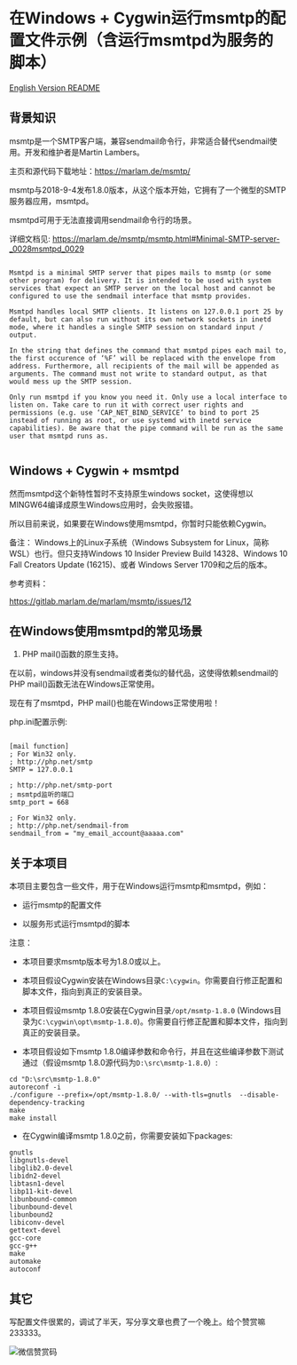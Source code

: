 # 在Windows + Cygwin运行msmtp的配置文件示例（含运行msmtpd为服务的脚本）

[English Version README](./README.md)


## 背景知识

msmtp是一个SMTP客户端，兼容sendmail命令行，非常适合替代sendmail使用。开发和维护者是Martin Lambers。

主页和源代码下载地址：https://marlam.de/msmtp/


msmtp与2018-9-4发布1.8.0版本，从这个版本开始，它拥有了一个微型的SMTP服务器应用，msmtpd。

msmtpd可用于无法直接调用sendmail命令行的场景。

详细文档见: https://marlam.de/msmtp/msmtp.html#Minimal-SMTP-server-_0028msmtpd_0029

```

Msmtpd is a minimal SMTP server that pipes mails to msmtp (or some other program) for delivery. It is intended to be used with system services that expect an SMTP server on the local host and cannot be configured to use the sendmail interface that msmtp provides.

Msmtpd handles local SMTP clients. It listens on 127.0.0.1 port 25 by default, but can also run without its own network sockets in inetd mode, where it handles a single SMTP session on standard input / output.

In the string that defines the command that msmtpd pipes each mail to, the first occurence of ‘%F’ will be replaced with the envelope from address. Furthermore, all recipients of the mail will be appended as arguments. The command must not write to standard output, as that would mess up the SMTP session.

Only run msmtpd if you know you need it. Only use a local interface to listen on. Take care to run it with correct user rights and permissions (e.g. use ‘CAP_NET_BIND_SERVICE’ to bind to port 25 instead of running as root, or use systemd with inetd service capabilities). Be aware that the pipe command will be run as the same user that msmtpd runs as.


````



## Windows + Cygwin + msmtpd

然而msmtpd这个新特性暂时不支持原生windows socket，这使得想以MINGW64编译成原生Windows应用时，会失败报错。

所以目前来说，如果要在Windows使用msmtpd，你暂时只能依赖Cygwin。

备注： Windows上的Linux子系统（Windows Subsystem for Linux，简称WSL）也行。但只支持Windows 10 Insider Preview Build 14328、Windows 10 Fall Creators Update (16215)、或者 Windows Server 1709和之后的版本。


参考资料：

https://gitlab.marlam.de/marlam/msmtp/issues/12



## 在Windows使用msmtpd的常见场景

1. PHP mail()函数的原生支持。

在以前，windows并没有sendmail或者类似的替代品，这使得依赖sendmail的PHP mail()函数无法在Windows正常使用。

现在有了msmtpd，PHP mail()也能在Windows正常使用啦！

php.ini配置示例:

```

[mail function]
; For Win32 only.
; http://php.net/smtp
SMTP = 127.0.0.1

; http://php.net/smtp-port
; msmtpd监听的端口
smtp_port = 668

; For Win32 only.
; http://php.net/sendmail-from
sendmail_from = "my_email_account@aaaaa.com"

```

## 关于本项目

本项目主要包含一些文件，用于在Windows运行msmtp和msmtpd，例如：

  - 运行msmtp的配置文件

  - 以服务形式运行msmtpd的脚本

注意：

  - 本项目要求msmtp版本号为1.8.0或以上。

  - 本项目假设Cygwin安装在Windows目录`C:\cygwin`。你需要自行修正配置和脚本文件，指向到真正的安装目录。
  
  - 本项目假设msmtp 1.8.0安装在Cygwin目录`/opt/msmtp-1.8.0` (Windows目录为`C:\cygwin\opt\msmtp-1.8.0`)。你需要自行修正配置和脚本文件，指向到真正的安装目录。
  
  - 本项目假设如下msmtp 1.8.0编译参数和命令行，并且在这些编译参数下测试通过（假设msmtp 1.8.0源代码为`D:\src\msmtp-1.8.0`）:

```
cd "D:\src\msmtp-1.8.0"
autoreconf -i
./configure --prefix=/opt/msmtp-1.8.0/ --with-tls=gnutls  --disable-dependency-tracking
make
make install
```


  - 在Cygwin编译msmtp 1.8.0之前，你需要安装如下packages:

```
gnutls
libgnutls-devel
libglib2.0-devel
libidn2-devel
libtasn1-devel
libp11-kit-devel
libunbound-common
libunbound-devel
libunbound2
libiconv-devel
gettext-devel
gcc-core
gcc-g++
make
automake
autoconf
```


## 其它

写配置文件很累的，调试了半天，写分享文章也费了一个晚上。给个赞赏嘛233333。

![微信赞赏码]([https://raw.githubusercontent.com/wiki/HorseLuke/msmtp-windows-cygwin-conf/img/weixin_zanshangcode.jpg)


